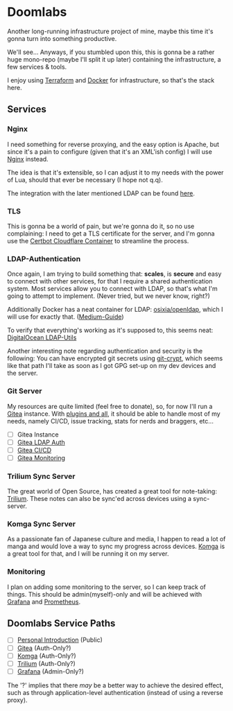 # Doomlabs
Another long-running infrastructure project of mine,
maybe this time it's gonna turn into something productive.

We'll see... Anyways, if you stumbled upon this, this is gonna
be a rather huge mono-repo (maybe I'll split it up later) containing
the infrastructure, a few services & tools.

I enjoy using [Terraform](https://www.terraform.io/) and 
[Docker](https://www.docker.com/) for infrastructure, so that's the stack
here.

## Services
### Nginx
I need something for reverse proxying, and the easy option is Apache, but
since it's a pain to configure (given that it's an XML'ish config) I will
use [Nginx](https://www.nginx.com/) instead.

The idea is that it's extensible, so I can adjust it to my needs with the
power of Lua, should that ever be necessary (I hope not q.q).

The integration with the later mentioned LDAP can be found
[here](https://github.com/kvspb/nginx-auth-ldap).

### TLS
This is gonna be a world of pain, but we're gonna do it, so no use complaining:
I need to get a TLS certificate for the server, and I'm gonna use the
[Certbot Cloudflare Container](https://hub.docker.com/r/certbot/dns-cloudflare) 
to streamline the process.

### LDAP-Authentication
Once again, I am trying to build something that: **scales**, is **secure**
and easy to connect with other services, for that I require a shared
authentication system.
Most services allow you to connect with LDAP, so that's what I'm going
to attempt to implement.
(Never tried, but we never know, right?)

Additionally Docker has a neat container for LDAP:
[osixia/openldap](https://hub.docker.com/r/osixia/openldap/),
which I will use for exactly that. 
([Medium-Guide](https://medium.com/rahasak/deploy-ldap-directory-service-with-openldap-docker-8d9f438f1216))

To verify that everything's working as it's supposed to, this seems neat:
[DigitalOcean LDAP-Utils](https://www.digitalocean.com/community/tutorials/how-to-manage-and-use-ldap-servers-with-openldap-utilities)

Another interesting note regarding authentication and security is the following:
You can have encrypted git secrets using 
[git-crypt](https://daily.dev/blog/managing-your-secrets-in-git), which seems
like that path I'll take as soon as I got GPG set-up on my dev devices and the
server.

### Git Server
My resources are quite limited (feel free to donate), so, for now I'll
run a [Gitea](https://gitea.io/) instance.
With [plugins and all](https://gitea.com/gitea/awesome-gitea), it should 
be able to handle most of my needs, namely CI/CD, issue tracking, stats 
for nerds and braggers, etc...
- [ ] Gitea Instance
- [ ] [Gitea LDAP Auth](https://docs.gitea.io/en-us/authentication/)
- [ ] [Gitea CI/CD](https://github.com/agola-io/agola)
- [ ] [Gitea Monitoring](https://github.com/go-gitea/gitea/tree/main/contrib/gitea-monitoring-mixin)

### Trilium Sync Server
The great world of Open Source, has created a great tool for note-taking:
[Trilium](https://github.com/zadam/trilium).
These notes can also be sync'ed across devices using a sync-server.

### Komga Sync Server
As a passionate fan of Japanese culture and media, I happen to read a lot of
manga and would love a way to sync my progress across devices.
[Komga](https://komga.org/) is a great tool for that, and I will be running
it on my server.

### Monitoring
I plan on adding some monitoring to the server, so I can keep track of things.
This should be admin(myself)-only and will be achieved with
[Grafana](https://grafana.com/) and [Prometheus](https://prometheus.io/).

## Doomlabs Service Paths
- [ ] [Personal Introduction](https://doomlabs.org/) (Public)
- [ ] [Gitea](https://git.doomlabs.org/) (Auth-Only?)
- [ ] [Komga](https://komga.doomlabs.org/) (Auth-Only?)
- [ ] [Trilium](https://trilium.doomlabs.org/) (Auth-Only?)
- [ ] [Grafana](https://metrics.doomlabs.org/) (Admin-Only?)

The '?' implies that there *may* be a better way to achieve the desired
effect, such as through application-level authentication (instead
of using a reverse proxy).